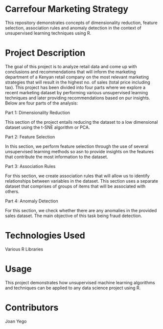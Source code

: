 # Carrefour Marketing Strategy

This repository demonstrates concepts of dimensionality reduction, feature selection, association rules and anomaly detection in the context of unsupervised learning techniques using R.

# Project Description

The goal of this project is to analyze retail data and come up with conclusions and recommendations that will inform the marketing department of a Kenyan retail company on the most relevant marketing strategies that will result in the highest no. of sales (total price including tax). This project has been divided into four parts where we explore a recent marketing dataset by performing various unsupervised learning techniques and later providing recommendations based on pur insights. Below are four parts of the analysis:

Part 1: Dimensionality Reduction

This section of the project entails reducing the dataset to a low dimensional dataset using the t-SNE algorithm or PCA. 

Part 2: Feature Selection

In this section, we perform feature selection through the use of several unsupervised learning methods so asn to provide insights on the features that contribute the most information to the dataset.

Part 3: Association Rules

For this section, we create association rules that will allow us to identify relationships between variables in the dataset. This section uses a separate dataset that comprises of groups of items that will be associated with others.

Part 4: Anomaly Detection

For this section, we check whether there are any anomalies in the provided sales dataset. The main objective of this task being fraud detection.

# Technologies Used

Various R Libraries

# Usage

This project demonstrates how unsupervised machine learning algorithms and techniques can be applied to any data science project using R.

# Contributors

Joan Yego
